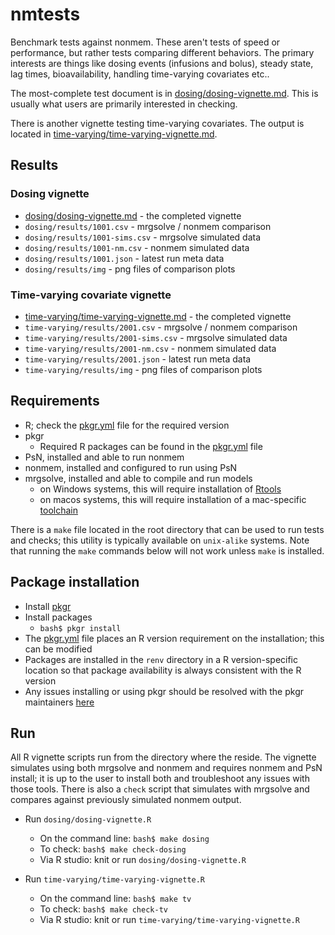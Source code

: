# nmtests

Benchmark tests against nonmem. These aren't tests of speed or performance, but
rather tests comparing different behaviors. The primary interests are things 
like dosing events (infusions and bolus), steady state, lag times, 
bioavailability, handling time-varying covariates etc.. 

The most-complete test document is in 
[dosing/dosing-vignette.md](dosing/dosing-vignette.md). This is usually what
users are primarily interested in checking. 

There is another vignette testing time-varying covariates. The output is 
located in 
[time-varying/time-varying-vignette.md](time-varying/time-varying-vignette.md).


## Results

### Dosing vignette

- [dosing/dosing-vignette.md](dosing/dosing-vignette.md) - the completed vignette
- `dosing/results/1001.csv` - mrgsolve / nonmem comparison
- `dosing/results/1001-sims.csv` - mrgsolve simulated data
- `dosing/results/1001-nm.csv` - nonmem simulated data
- `dosing/results/1001.json` - latest run meta data
- `dosing/results/img` - png files of comparison plots

### Time-varying covariate vignette

- [time-varying/time-varying-vignette.md](time-varying/time-varying-vignette.md) - the completed vignette
- `time-varying/results/2001.csv` - mrgsolve / nonmem comparison
- `time-varying/results/2001-sims.csv` - mrgsolve simulated data
- `time-varying/results/2001-nm.csv` - nonmem simulated data
- `time-varying/results/2001.json` - latest run meta data
- `time-varying/results/img` - png files of comparison plots

## Requirements

- R; check the [pkgr.yml](pkgr.yml) file for the required version
- pkgr
  - Required R packages can be found in the [pkgr.yml](pkgr.yml) file
- PsN, installed and able to run nonmem
- nonmem, installed and configured to run using PsN
- mrgsolve, installed and able to compile and run models
  - on Windows systems, this will require installation of 
    [Rtools](https://cran.r-project.org/bin/windows/Rtools/)
  - on macos systems, this will require installation of a mac-specific 
    [toolchain](https://cran.r-project.org/bin/macosx/tools/)

There is a `make` file located in the root directory that can be used to 
run tests and checks; this utility is typically available on `unix-alike`
systems. Note that running the `make` commands below will not work unless
`make` is installed.

## Package installation

- Install [pkgr](https://github.com/metrumresearchgroup/pkgr)
- Install packages
  - `bash$ pkgr install`
- The [pkgr.yml](pkgr.yml) file places an R version requirement
  on the installation; this can be modified
- Packages are installed in the `renv` directory in a R version-specific
  location so that package availability is always consistent with the R 
  version
- Any issues installing or using pkgr should be resolved with the pkgr 
  maintainers [here](https://github.com/metrumresearchgroup/pkgr/issues)

## Run

All R vignette scripts run from the directory where the reside. The vignette
simulates using both mrgsolve and nonmem and requires nonmem and PsN install; 
it is up to the user to install both and troubleshoot any issues with those
tools. There is also a `check` script that simulates with mrgsolve and compares
against previously simulated nonmem output.

- Run `dosing/dosing-vignette.R`
  - On the command line: `bash$ make dosing`
  - To check: `bash$ make check-dosing`
  - Via R studio: knit or run `dosing/dosing-vignette.R`

- Run `time-varying/time-varying-vignette.R`
  - On the command line: `bash$ make tv`
  - To check: `bash$ make check-tv`
  - Via R studio: knit or run `time-varying/time-varying-vignette.R`
